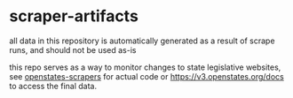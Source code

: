 # scraper-artifacts

all data in this repository is automatically generated as a result of scrape runs, and should not be used as-is

this repo serves as a way to monitor changes to state legislative websites, see [openstates-scrapers](https://github.com/openstates/openstates-scrapers/) for actual code or https://v3.openstates.org/docs to access the final data.
